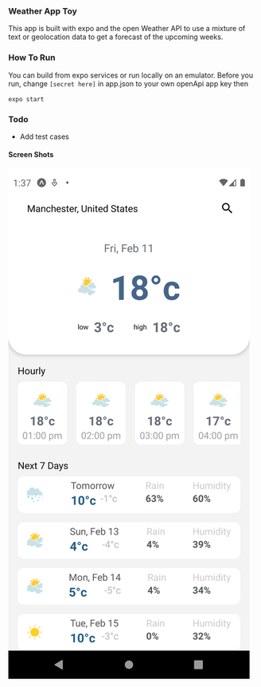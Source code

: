 ### Weather App Toy

This app is built with expo and the open Weather API to use a mixture of text or geolocation data to get a forecast of the upcoming weeks.

### How To Run

You can build from expo services or run locally on an emulator. Before you run, change `[secret here]` in app.json to your own openApi app key then

```
expo start
```

### Todo

- Add test cases

#### Screen Shots

![Alt text](./screenshot.png?raw=true "Screenshot of App")
